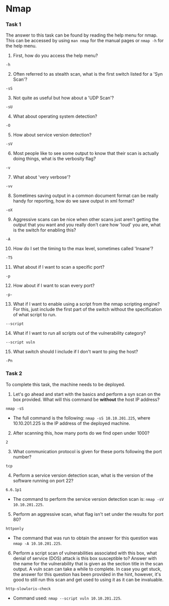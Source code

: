 # Nmap

### Task 1
The answer to this task can be found by reading the help menu for nmap. This can be accessed by using `man nmap` for the manual pages or `nmap -h` for the help menu.

1. First, how do you access the help menu?

`-h`

2. Often referred to as stealth scan, what is the first switch listed for a 'Syn Scan'?

`-sS`

3. Not quite as useful but how about a 'UDP Scan'?

`-sU`

4. What about operating system detection?

`-O`

5. How about service version detection?

`-sV`

6. Most people like to see some output to know that their scan is actually doing things, what is the verbosity flag?

`-v`

7. What about 'very verbose'?

`-vv`

8. Sometimes saving output in a common document format can be really handy for reporting, how do we save output in xml format?

`-oX`

9. Aggressive scans can be nice when other scans just aren't getting the output that you want and you really don't care how 'loud' you are, what is the switch for enabling this?

`-A`

10. How do I set the timing to the max level, sometimes called 'Insane'?

`-T5`

11. What about if I want to scan a specific port?

`-p`

12. How about if I want to scan every port?

`-p-`

13. What if I want to enable using a script from the nmap scripting engine? For this, just include the first part of the switch without the specification of what script to run.

`--script`

14. What if I want to run all scripts out of the vulnerability category? 

`--script vuln`

15. What switch should I include if I don't want to ping the host?

`-Pn`


### Task 2
To complete this task, the machine needs to be deployed.

1. Let's go ahead and start with the basics and perform a syn scan on the box provided. What will this command be **without** the host IP address?

`nmap -sS`

   - The full command is the following: `nmap -sS 10.10.201.225`, where 10.10.201.225 is the IP address of the deployed machine.

2. After scanning this, how many ports do we find open under 1000?

`2`

3. What communication protocol is given for these ports following the port number?

`tcp`

4. Perform a service version detection scan, what is the version of the software running on port 22?

`6.6.1p1`

   - The command to perform the service version detection scan is: `nmap -sV 10.10.201.225`.

5. Perform an aggressive scan, what flag isn't set under the results for port 80?

`httponly`

   - The command that was run to obtain the answer for this question was `nmap -A 10.10.201.225`.

6. Perform a script scan of vulnerabilities associated with this box, what denial of service (DOS) attack is this box susceptible to? Answer with the name for the vulnerability that is given as the section title in the scan output. A vuln scan can take a while to complete. In case you get stuck, the answer for this question has been provided in the hint, however, it's good to still run this scan and get used to using it as it can be invaluable. 

`http-slowloris-check`

   - Command used: `nmap --script vuln 10.10.201.225`.
